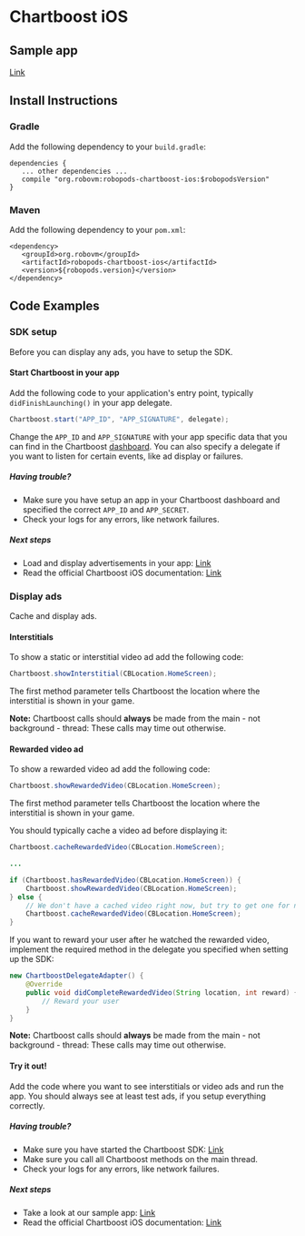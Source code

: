# Chartboost iOS

## Sample app

[Link](https://github.com/robovm/robovm-samples/tree/master/robopods/chartboost/ios)

## Install Instructions

### Gradle

Add the following dependency to your `build.gradle`:

```
dependencies {
   ... other dependencies ...
   compile "org.robovm:robopods-chartboost-ios:$robopodsVersion"
}
```

### Maven

Add the following dependency to your `pom.xml`:

```
<dependency>
   <groupId>org.robovm</groupId>
   <artifactId>robopods-chartboost-ios</artifactId>
   <version>${robopods.version}</version>
</dependency>
```

## Code Examples

### SDK setup

Before you can display any ads, you have to setup the SDK.

#### Start Chartboost in your app

Add the following code to your application's entry point, typically `didFinishLaunching()`
in your app delegate.

```Java
Chartboost.start("APP_ID", "APP_SIGNATURE", delegate);
```

Change the `APP_ID` and `APP_SIGNATURE` with your app specific data that you can find in the
Chartboost [dashboard](https://dashboard.chartboost.com/). You can also specify a delegate if you want to listen for
certain events, like ad display or failures.

##### Having trouble?

- Make sure you have setup an app in your Chartboost dashboard and specified the correct
`APP_ID` and `APP_SECRET`.
- Check your logs for any errors, like network failures.

##### Next steps

- Load and display advertisements in your app: [Link](#display-ads)
- Read the official Chartboost iOS documentation: [Link](https://answers.chartboost.com/hc/en-us/articles/201220095)

### Display ads

Cache and display ads.

#### Interstitials

To show a static or interstitial video ad add the following code:

```Java
Chartboost.showInterstitial(CBLocation.HomeScreen);
```

The first method parameter tells Chartboost the location where the interstitial is shown in your game.

__Note:__ Chartboost calls should __always__ be made from the main - not background - thread: These calls may time out otherwise. 

#### Rewarded video ad

To show a rewarded video ad add the following code:

```Java
Chartboost.showRewardedVideo(CBLocation.HomeScreen);
```

The first method parameter tells Chartboost the location where the interstitial is shown in your game.

You should typically cache a video ad before displaying it:

```Java
Chartboost.cacheRewardedVideo(CBLocation.HomeScreen);

...

if (Chartboost.hasRewardedVideo(CBLocation.HomeScreen)) {
    Chartboost.showRewardedVideo(CBLocation.HomeScreen);
} else {
    // We don't have a cached video right now, but try to get one for next time
    Chartboost.cacheRewardedVideo(CBLocation.HomeScreen);
}
```

If you want to reward your user after he watched the rewarded video, implement the required method in the delegate you specified when setting up the SDK:

```Java
new ChartboostDelegateAdapter() {
    @Override
    public void didCompleteRewardedVideo(String location, int reward) {
        // Reward your user
    }
}
```

__Note:__ Chartboost calls should __always__ be made from the main - not background - thread: These calls may time out otherwise. 

#### Try it out!

Add the code where you want to see interstitials or video ads and run the app. You should always see at least test ads, if you setup everything correctly.

##### Having trouble?

- Make sure you have started the Chartboost SDK: [Link](#sdk-setup)
- Make sure you call all Chartboost methods on the main thread.
- Check your logs for any errors, like network failures.

##### Next steps

- Take a look at our sample app: [Link](https://github.com/robovm/robovm-samples/tree/master/robopods/chartboost/ios)
- Read the official Chartboost iOS documentation: [Link](https://answers.chartboost.com/hc/en-us/articles/201220095)